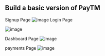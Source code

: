 
## Build a basic version of PayTM
Signup Page
![image](https://github.com/Pravallika24224/payments-app/assets/165696096/b9939fb3-0068-4e41-9000-129af50a5ac7)
Login Page

![image](https://github.com/Pravallika24224/payments-app/assets/165696096/264e3c34-2385-41a7-a0b5-2ae44d56bfe0)

Dashboard Page
![image](https://github.com/Pravallika24224/payments-app/assets/165696096/c82f850b-0459-4f8c-82fe-b21a29d4fbe9)

payments Page
![image](https://github.com/Pravallika24224/payments-app/assets/165696096/51d1705a-cb23-4128-bf15-5f8c04ff51d8)
